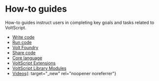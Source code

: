 # How-to guides

How-to guides instruct users in completing key goals and tasks related to VoltScript.

<!-- [Installation](installation/index.md)
    - [Windows](installation/windows.md)
    - [Mac / Docker](installation/devcontainer.md)-->
- [Write code](writing/index.md)
- [Run code](running/index.md)
- [Volt Foundry](foundry/index.md)
- [Share code](sharing/index.md)
- [Core language](language/index.md)
- [VoltScript Extensions](extensions/index.md)
- [VoltScript Library Modules](libraries.md)
- [Videos](https://www.youtube.com/@CodingCurmudgeons){: target="_new" rel="noopener noreferrer"}